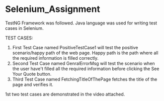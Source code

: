 # Selenium_Assignment

TestNG Framework was followed. 
Java language was used for writing test cases in Selenium.

TEST CASES:
1) First Test Case named PositiveTestCase1 will test the positive scenario/happy path of the web page. Happy path is the path where all the required information is filled correctly.
2) Second Test Case named GenralErrorMsg will test the scenario when the user have't filled all the required information before clicking the See Your Quote button.
3) Third Test Case named FetchingTitleOfThePage fetches the title of the page and verifies it.

1st two test cases are demonstrated in the video attached.
